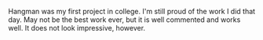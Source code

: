 Hangman was my first project in college. I'm still proud of the work I did that day. May not be the best work ever, but it is well commented and works well. It does not look impressive, however.
